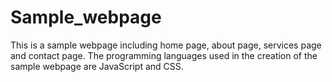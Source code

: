 # Sample_webpage
This is a sample webpage including home page, about page, services page and contact page. The programming languages used in the creation of the sample webpage are JavaScript and CSS.
